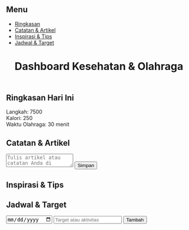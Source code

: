 <!DOCTYPE html>
<html lang="id">
<head>
  <meta charset="UTF-8">
  <meta name="viewport" content="width=device-width, initial-scale=1">
  <title>Dashboard Kesehatan & Olahraga</title>
  <link rel="stylesheet" href="styles.css">
</head>
<body>
  <aside class="sidebar">
    <h2>Menu</h2>
    <ul>
      <li><a href="#ringkasan">Ringkasan</a></li>
      <li><a href="#catatan">Catatan & Artikel</a></li>
      <li><a href="#tips">Inspirasi & Tips</a></li>
      <li><a href="#jadwal">Jadwal & Target</a></li>
    </ul>
  </aside>
  <main>
    <header>
      <h1>Dashboard Kesehatan & Olahraga</h1>
    </header>
    <section id="ringkasan">
      <h2>Ringkasan Hari Ini</h2>
      <div class="stats">
        <div>Langkah: <span id="steps">7500</span></div>
        <div>Kalori: <span id="calories">250</span></div>
        <div>Waktu Olahraga: <span id="exercise">30 menit</span></div>
      </div>
    </section>
    <section id="catatan">
      <h2>Catatan & Artikel</h2>
      <textarea placeholder="Tulis artikel atau catatan Anda di sini..."></textarea>
      <button id="saveNote">Simpan</button>
      <div id="notesList"></div>
    </section>
    <section id="tips">
      <h2>Inspirasi & Tips</h2>
      <div id="tipBox"></div>
    </section>
    <section id="jadwal">
      <h2>Jadwal & Target</h2>
      <input type="date" id="scheduleDate">
      <input type="text" id="scheduleText" placeholder="Target atau aktivitas">
      <button id="addSchedule">Tambah</button>
      <ul id="scheduleList"></ul>
    </section>
  </main>
  <script src="app.js"></script>
</body>
</html>
